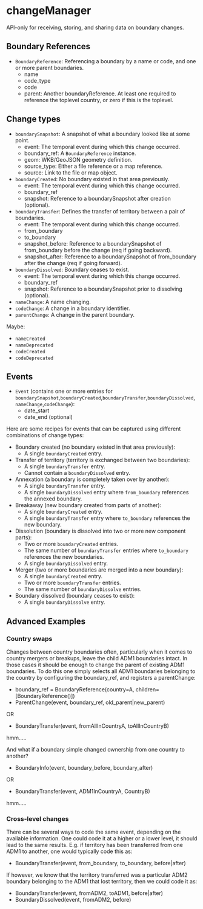 # changeManager

API-only for receiving, storing, and sharing data on boundary changes. 

## Boundary References

- `BoundaryReference`:
  Referencing a boundary by a name or code, and one or more parent boundaries.
  - name
  - code_type
  - code
  - parent: Another boundaryReference. At least one required to reference the toplevel country, or zero if this is the toplevel. 

## Change types

- `boundarySnapshot`: A snapshot of what a boundary looked like at some point.
  - event: The temporal event during which this change occurred.
  - boundary_ref: A `BoundaryReference` instance.
  - geom: WKB/GeoJSON geometry definition.
  - source_type: Either a file reference or a map reference.
  - source: Link to the file or map object.
- `boundaryCreated`: No boundary existed in that area previously.
  - event: The temporal event during which this change occurred.
  - boundary_ref
  - snapshot: Reference to a boundarySnapshot after creation (optional).
- `boundaryTransfer`: Defines the transfer of territory between a pair of boundaries.
  - event: The temporal event during which this change occurred.
  - from_boundary
  - to_boundary
  - snapshot_before: Reference to a boundarySnapshot of from_boundary before the change (req if going backward).
  - snapshot_after: Reference to a boundarySnapshot of from_boundary after the change (req if going forward).
- `boundaryDissolved`: Boundary ceases to exist.
  - event: The temporal event during which this change occurred.
  - boundary_ref
  - snapshot: Reference to a boundarySnapshot prior to dissolving (optional).
- `nameChange`: A name changing.
- `codeChange`: A change in a boundary identifier.
- `parentChange`: A change in the parent boundary. 

Maybe:

- `nameCreated`
- `nameDeprecated`
- `codeCreated`
- `codeDeprecated`

## Events

- `Event` (contains one or more entries for `boundarySnapshot`,`boundaryCreated`,`boundaryTransfer`,`boundaryDissolved`,`nameChange`,`codeChange`):
  - date_start
  - date_end (optional)

Here are some recipes for events that can be captured using different combinations of change types:

- Boundary created (no boundary existed in that area previously):
  - A single `boundaryCreated` entry.
- Transfer of territory (territory is exchanged between two boundaries):
  - A single `boundaryTransfer` entry.
  - Cannot contain a `boundaryDissolved` entry.
- Annexation (a boundary is completely taken over by another):
  - A single `boundaryTransfer` entry.
  - A single `boundaryDissolved` entry where `from_boundary` references the annexed boundary.
- Breakaway (new boundary created from parts of another):
  - A single `boundaryCreated` entry.
  - A single `boundaryTransfer` entry where `to_boundary` references the new boundary.
- Dissolution (boundary is dissolved into two or more new component parts):
  - Two or more `boundaryCreated` entries.
  - The same number of `boundaryTransfer` entries where `to_boundary` references the new boundaries.
  - A single `boundaryDissolved` entry.
- Merger (two or more boundaries are merged into a new boundary):
  - A single `boundaryCreated` entry.
  - Two or more `boundaryTransfer` entries.
  - The same number of `boundaryDissolve` entries.
- Boundary dissolved (boundary ceases to exist):
  - A single `boundaryDissolve` entry.

## Advanced Examples

### Country swaps

Changes between country boundaries often, particularly when it comes to country mergers or breakups, leave the child ADM1 boundaries intact. In those cases it should be enough to change the parent of existing ADM1 boundaries. To do this one simply selects all ADM1 boundaries belonging to the country by configuring the boundary_ref, and registers a parentChange: 

- boundary_ref = BoundaryReference(country=A, children=[BoundaryReference()])
- ParentChange(event, boundary_ref, old_parent|new_parent)

OR

- BoundaryTransfer(event, fromAllInCountryA, toAllInCountryB)

hmm.....

And what if a boundary simple changed ownership from one country to another? 

- BoundaryInfo(event, boundary_before, boundary_after)

OR

- BoundaryTransfer(event, ADM1InCountryA, CountryB)

hmm.....

### Cross-level changes

There can be several ways to code the same event, depending on the available information. One could code it at a higher or a lower level, it should lead to the same results. E.g. if territory has been transferred from one ADM1 to another, one would typically code this as:

- BoundaryTransfer(event, from_boundary, to_boundary, before|after)

If however, we know that the territory transferred was a particular ADM2 boundary belonging to the ADM1 that lost territory, then we could code it as: 

- BoundaryTransfer(event, fromADM2, toADM1, before|after)
- BoundaryDissolved(event, fromADM2, before)
